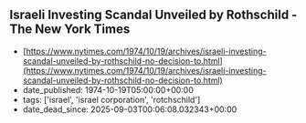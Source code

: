  ## Israeli Investing Scandal Unveiled by Rothschild - The New York Times
 - [https://www.nytimes.com/1974/10/19/archives/israeli-investing-scandal-unveiled-by-rothschild-no-decision-to.html](https://www.nytimes.com/1974/10/19/archives/israeli-investing-scandal-unveiled-by-rothschild-no-decision-to.html)
 - date_published: 1974-10-19T05:00:00+00:00
 - tags: ['israel', 'israel corporation', 'rotchschild']
 - date_dead_since: 2025-09-03T00:06:08.032343+00:00

